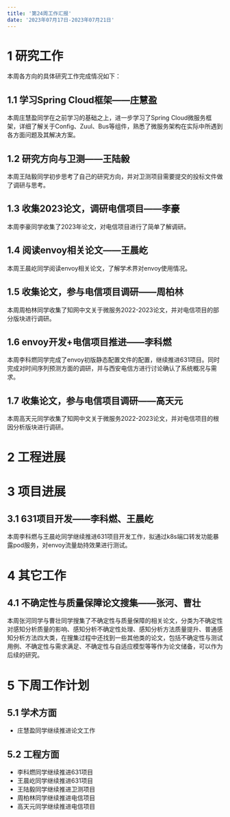 ```yaml
---
title: '第24周工作汇报'
date: '2023年07月17日-2023年07月21日'
---
```


<!-- 只允许使用一级标题和二级标题 -->

# 1 研究工作

本周各方向的具体研究工作完成情况如下：

## 1.1 学习Spring Cloud框架——庄慧盈

本周庄慧盈同学在之前学习的基础之上，进一步学习了Spring Cloud微服务框架，详细了解关于Config、Zuul、Bus等组件，熟悉了微服务架构在实际中所遇到各方面问题及其解决方案。

## 1.2 研究方向与卫测——王陆毅

本周王陆毅同学初步思考了自己的研究方向，并对卫测项目需要提交的投标文件做了调研与思考。

## 1.3 收集2023论文，调研电信项目——李豪

本周李豪同学收集了2023年论文，对电信项目进行了简单了解调研。

## 1.4 阅读envoy相关论文——王晨屹

本周王晨屹同学阅读envoy相关论文，了解学术界对envoy使用情况。

## 1.5 收集论文，参与电信项目调研——周柏林

本周周柏林同学收集了知网中文关于微服务2022-2023论文，并对电信项目的部分版块进行调研。

## 1.6 envoy开发+电信项目推进——李科燃

本周李科燃同学完成了envoy初版静态配置文件的配置，继续推进631项目。同时完成对时间序列预测方面的调研，并与西安电信方进行讨论确认了系统概况与需求。

## 1.7 收集论文，参与电信项目调研——高天元

本周高天元同学收集了知网中文关于微服务2022-2023论文，并对电信项目的根因分析版块进行调研。

# 2 工程进展

# 3 项目进展

## 3.1 631项目开发——李科燃、王晨屹

本周李科燃与王晨屹同学继续推进631项目开发工作，拟通过k8s端口转发功能暴露pod服务，对envoy流量劫持效果进行测试。

# 4 其它工作

## 4.1 不确定性与质量保障论文搜集——张河、曹壮

本周张河同学与曹壮同学搜集了不确定性与质量保障的相关论文，分类为不确定性对感知分析质量的影响、感知分析不确定性处理、感知分析方法质量提升、普通感知分析方法四大类，在搜集过程中还找到一些其他类的论文，包括不确定性与测试用例、不确定性与需求满足、不确定性与自适应模型等等作为论文储备，可以作为后续的研究。

# 5 下周工作计划

## 5.1 学术方面

+ 庄慧盈同学继续推进论文工作

## 5.2 工程方面

+ 李科燃同学继续推进631项目
+ 王晨屹同学继续推进631项目
+ 王陆毅同学继续推进卫测项目
+ 周柏林同学继续推进电信项目
+ 高天元同学继续推进电信项目
